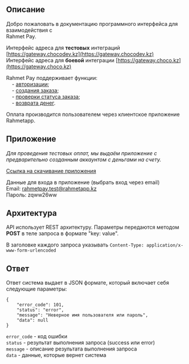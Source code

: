 ## Описание

Добро пожаловать в документацию программного интерфейса для взаимодействия с  
Rahmet Pay.

Интерфейс адреса для **тестовых** интеграций [https://gateway.chocodev.kz](https://gateway.chocodev.kz)  
Интерфейс адреса для **боевой** интеграции [https://gateway.choco.kz](https://gateway.choco.kz)  

Rahmet Pay поддерживает функции:  
&nbsp;&nbsp;&nbsp;&nbsp;- [авторизации](auth.md);  
&nbsp;&nbsp;&nbsp;&nbsp;- [создания заказа](order.md);  
&nbsp;&nbsp;&nbsp;&nbsp;- [проверки статуса заказа](status.md);  
&nbsp;&nbsp;&nbsp;&nbsp;- [возврата денег](refund.md).  

Оплата производится пользователем через клиентское приложение Rahmetapp.  

## Приложение 

*Для проведения тестовых оплат, мы выдаём приложение с предварительно созданным аккаунтом с деньгами на счету.*  

[Ссылка на скачивание приложения](https://www.dropbox.com/s/oqxi9is3kjjp74q/app-develop-debug.apk?dl=0)  
 
Данные для входа в приложение (выбрать вход через email)  
Email: rahmetpay.test@rahmetapp.kz  
Пароль: zqww26ww

## Архитектура 
API использует REST архитектуру. Параметры передаются методом **POST** в теле запроса в формате "key: value".  

В заголовке каждого запроса указывать `Content-Type: application/x-www-form-urlencoded`  

## Ответ

Ответ система выдает в JSON формате, который включает себя следующие параметры:
```
{
    "error_code": 101,
    "status": "error",
    "message": "Неверное имя пользователя или пароль",
    "data": null
}
```
`error_code` - код ошибки  
`status` - результат выполнения запроса (success или error)  
`message` - описание результата выполнения запроса  
`data` - данные, которые вернет система
